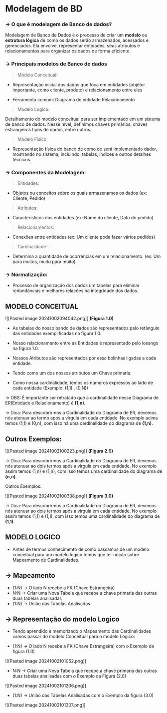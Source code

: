 # Modelagem de BD

### → O que é modelagem de Banco de dados?

Modelagem de Banco de Dados é o processo de criar um **modelo** ou **estrutura lógica** de como os dados serão armazenados, acessados e gerenciados. Ela envolve, representar entidades, seus atributos e relacionamentos para organizar os dados de forma eficiente.

### → Principais modelos de Banco de dados

 > Modelo Conceitual:

* Representação inicial dos dados que foca em entidades (objetor importante, como cliente, produto) e relacionamento entre eles

*  Ferramenta comum: Diagrama de entidade Relacionamento

> Modelo Logico:
 
Detalhamento do modelo conceitual para ser implementado em um sistema de banco de dados.
Nesse nível, definimos chaves primários, chaves estrangeiros tipos de dados, entre outros.

> Modelo Físico

* Representação física do banco de como de será implementado dador, mostrando no sistema, incluindo. tabelas, índices e outros detalhes técnicos.

### → Componentes da Modelagem:

> Entidades:

- Objetos ou conceitos sobre os quais armazenamos os dados (ex: Cliente, Pedido)

>  Atributos:

- Característicos dos entidades (ex: Nome do cliente, Dato do pedido)

> Relacionamentos: 

- Conexões entre entidades (ex: Um cliente pode fazer vários pedidos)

>Cardinalidade :

- Determina a quantidade de ocorrências em um relacionamento. (ex: Um para muitos, muito para muito).

### → Normalização:

* Processo de organização dos dados um tabelas para eliminar redundâncias e melhores relações na integridade dos dados.


## MODELO CONCEITUAL


![[Pasted image 20241002094042.png]]
								**(Figura 1.0)** 

- As tabelas do nosso bando de dados são representados pelo retângulo das entidades exemplificadas na figura 1.0. 

- Nosso relacionamento entre as Entidades é representado pelo losango na figura 1.0.

- Nossos Atributos são representados por essa bolinhas ligadas a cada entidade.

- Tendo como um dos nossos atributos um Chave primaria. 

- Como nossa cardinalidade, temos os números expressos ao lado de cada entidade                (Exemplo: (1,1) , (0,N))

→ OBS: É importante ser retratado que a cardinalidade nesse Diagrama de ER(Entidade e Relacionamento) é **(1,n)**.

→ Dica: Para descobrirmos a Cardinalidade do Diagrama de ER, devemos nós atenuar ao termo após a virgula em cada entidade. No exemplo acima temos (1,1) e (0,n), com isso há uma cardinalidade do diagrama de **(1,n)**.

## Outros Exemplos: 

![[Pasted image 20241002100223.png]]
								**(Figura 2.0)** 

→ Dica: Para descobrirmos a Cardinalidade do Diagrama de ER, devemos nós atenuar ao dois termos após a virgula em cada entidade. No exemplo assim temos (1,n) e (1,n), com isso temos uma cardinalidade do diagrama de **(n,n)**.

Outros Exemplos: 

![[Pasted image 20241002100338.png]]
								**(Figura 3.0)** 
								
→ Dica: Para descobrirmos a Cardinalidade do Diagrama de ER, devemos nós atenuar ao dois termos após a virgula em cada entidade. No exemplo assim temos (1,1) e (1,1), com isso temos uma cardinalidade do diagrama de **(1,1)**.


## MODELO LOGICO

- Antes de termos conhecimento de como passamos de um modelo conceitual para um modelo logico temos que ter noção sobre Mapeamento de Cardinalidades.

## → Mapeamento

- (1:N) → O lado N recebe a FK (Chave Estrangeira)
- N:N → Criar uma Nova Tabela que recebe a chave primaria das outras duas tabelas analisadas
- (1:N) → União das Tabelas Analisadas

## → Representação do modelo Logico 

- Tendo aprendido e memorizado o Mapeamento das Cardinalidades vamos passar do modelo Conceitual para o modelo Lógico:

- (1:N) → O lado N recebe a FK (Chave Estrangeira) com o Exemplo da figura (1.0)

![[Pasted image 20241002101052.png]]


- N:N → Criar uma Nova Tabela que recebe a chave primaria das outras duas tabelas analisadas com o Exemplo da Figura (2.0)

![[Pasted image 20241002101206.png]]


- (1:N) → União das Tabelas Analisadas com o Exemplo da figura (3.0)

![[Pasted image 20241002101307.png]]
